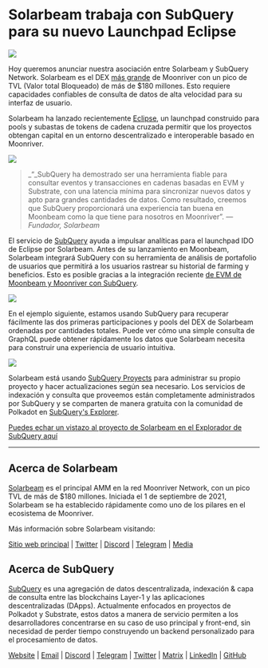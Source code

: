 # Solarbeam trabaja con SubQuery para su nuevo Launchpad Eclipse

![](https://miro.medium.com/max/1400/1*ZG9NqT9GIXax5SBpNn5ipg.png)

Hoy queremos anunciar nuestra asociación entre Solarbeam y SubQuery Network. Solarbeam es el DEX [más grande](https://defillama.com/chain/Moonriver) de Moonriver con un pico de TVL (Valor total Bloqueado) de más de $180 millones. Esto requiere capacidades confiables de consulta de datos de alta velocidad para su interfaz de usuario.

Solarbeam ha lanzado recientemente [Eclipse](https://app.solarbeam.io/eclipse), un launchpad construido para pools y subastas de tokens de cadena cruzada permitir que los proyectos obtengan capital en un entorno descentralizado e interoperable basado en Moonriver.

![](https://miro.medium.com/max/1400/1*IbRN8EnymWvqvh0sx_PNKw.png)

> _“_SubQuery ha demostrado ser una herramienta fiable para consultar eventos y transacciones en cadenas basadas en EVM y Substrate, con una latencia mínima para sincronizar nuevos datos y apto para grandes cantidades de datos. Como resultado, creemos que SubQuery proporcionará una experiencia tan buena en Moonbeam como la que tiene para nosotros en Moonriver”. _— Fundador, Solarbeam_

El servicio de [SubQuery](https://subquery.network/) ayuda a impulsar analíticas para el launchpad IDO de Eclipse por Solarbeam. Antes de su lanzamiento en Moonbeam, Solarbeam integrará SubQuery con su herramienta de análisis de portafolio de usuarios que permitirá a los usuarios rastrear su historial de farming y beneficios. Esto es posible gracias a la integración reciente [de EVM de Moonbeam y Moonriver con SubQuery](https://subquery.medium.com/subquery-adds-ethereum-virtual-machine-evm-functionality-in-integration-with-moonbeam-and-ddbcdf0fd8ff).

![](https://miro.medium.com/max/1400/1*6_iO6tLt4RxxMvs8u-F_Bg.png)

En el ejemplo siguiente, estamos usando SubQuery para recuperar fácilmente las dos primeras participaciones y pools del DEX de Solarbeam ordenadas por cantidades totales. Puede ver cómo una simple consulta de GraphQL puede obtener rápidamente los datos que Solarbeam necesita para construir una experiencia de usuario intuitiva.

![](https://miro.medium.com/max/1400/1*5iCwSaU96UtDMFA1MruRlA.png)

Solarbeam está usando [SubQuery Proyects](https://project.subquery.network/) para administrar su propio proyecto y hacer actualizaciones según sea necesario. Los servicios de indexación y consulta que proveemos están completamente administrados por SubQuery y se comparten de manera gratuita con la comunidad de Polkadot en [SubQuery's Explorer](https://explorer.subquery.network/).

[Puedes echar un vistazo al proyecto de Solarbeam en el Explorador de SubQuery aquí](https://explorer.subquery.network/subquery/csntest/eclipse)

---

## Acerca de Solarbeam

[Solarbeam](https://solarbeam.io/) es el principal AMM en la red Moonriver Network, con un pico TVL de más de $180 millones. Iniciada el 1 de septiembre de 2021, Solarbeam se ha establecido rápidamente como uno de los pilares en el ecosistema de Moonriver.

Más información sobre Solarbeam visitando:

[Sitio web principal](https://solarbeam.io/exchange/swap) | [Twitter](https://twitter.com/solarbeamio) | [Discord](http://discord.gg/rK4AjZXuwf) | [Telegram](http://t.me/solarbeamio) | [Media](https://solarbeam.medium.com/)

## Acerca de SubQuery

[SubQuery](https://subquery.network/) es una agregación de datos descentralizada, indexación & capa de consulta entre las blockchains Layer-1 y las aplicaciones descentralizadas (DApps). Actualmente enfocados en proyectos de Polkadot y Substrate, estos datos a manera de servicio permiten a los desarrolladores concentrarse en su caso de uso principal y front-end, sin necesidad de perder tiempo construyendo un backend personalizado para el procesamiento de datos.

[Website](https://subquery.network/) | [Email](mailto:hello@subquery.network) | [Discord](https://discord.com/invite/78zg8aBSMG) | [Telegram](https://t.me/subquerynetwork) | [Twitter](https://twitter.com/subquerynetwork) | [Matrix](https://matrix.to/#/#subquery:matrix.org) | [LinkedIn](https://www.linkedin.com/company/subquery) | [GitHub](https://github.com/subquery)
